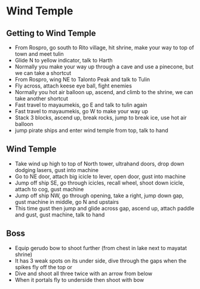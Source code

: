 # Wind Temple

## Getting to Wind Temple
- From Rospro, go south to Rito village, hit shrine, make your way to top of town and meet tulin
- Glide N to yellow indicator, talk to Harth
- Normally you make your way up through a cave and use a pinecone, but we can take a shortcut
- From Rospro, wing NE to Talonto Peak and talk to Tulin
- Fly across, attach keese eye ball, fight enemies
- Normally you hot air balloon up, ascend, and climb to the shrine, we can take another shortcut
- Fast travel to mayaumekis, go E and talk to tulin again
- Fast travel to mayaumekis, go W to make your way up
- Stack 3 blocks, ascend up, break rocks, jump to break ice, use hot air balloon
- jump pirate ships and enter wind temple from top, talk to hand

## Wind Temple
- Take wind up high to top of North tower, ultrahand doors, drop down dodging lasers, gust into machine
- Go to NE door, attach big icicle to lever, open door, gust into machine
- Jump off ship SE, go through icicles, recall wheel, shoot down icicle, attach to cog, gust machine
- Jump off ship NW, go through opening, take a right, jump down gap, gust machine in middle, go N and upstairs
- This time gust then jump and glide across gap, ascend up, attach paddle and gust, gust machine, talk to hand

## Boss
- Equip gerudo bow to shoot further (from chest in lake next to mayatat shrine)
- It has 3 weak spots on its under side, dive through the gaps when the spikes fly off the top or
- Dive and shoot all three twice with an arrow from below
- When it portals fly to underside then shoot with bow
